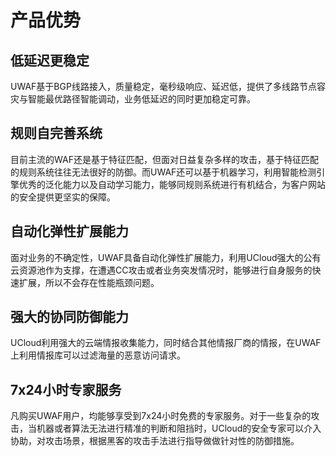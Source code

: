 
# 产品优势

## 低延迟更稳定
UWAF基于BGP线路接入，质量稳定，毫秒级响应、延迟低，提供了多线路节点容灾与智能最优路径智能调动，业务低延迟的同时更加稳定可靠。

## 规则自完善系统
目前主流的WAF还是基于特征匹配，但面对日益复杂多样的攻击，基于特征匹配的规则系统往往无法很好的防御。而UWAF还可以基于机器学习，利用智能检测引擎优秀的泛化能力以及自动学习能力，能够同规则系统进行有机结合，为客户网站的安全提供更坚实的保障。

## 自动化弹性扩展能力
面对业务的不确定性，UWAF具备自动化弹性扩展能力，利用UCloud强大的公有云资源池作为支撑，在遭遇CC攻击或者业务突发情况时，能够进行自身服务的快速扩展，所以不会存在性能瓶颈问题。

## 强大的协同防御能力
UCloud利用强大的云端情报收集能力，同时结合其他情报厂商的情报，在UWAF上利用情报库可以过滤海量的恶意访问请求。

## 7x24小时专家服务 
凡购买UWAF用户，均能够享受到7x24小时免费的专家服务。对于一些复杂的攻击，当机器或者算法无法进行精准的判断和阻挡时，UCloud的安全专家可以介入协助，对攻击场景，根据黑客的攻击手法进行指导做做针对性的防御措施。